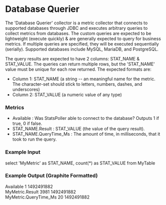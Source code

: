 # Database Querier

The 'Database Querier' collector is a metric collector that connects to supported databases through JDBC and executes arbitrary queries to collect metrics from databases. The custom queries are expected to be lightweight (execute quickly) & are generally expected to query for business metrics. If multiple queries are specified, they will be executed sequentially (serially). Supported databases include MySQL, MariaDB, and PostgreSQL.

The query results are expected to have 2 columns: STAT_NAME & STAT_VALUE.
The queries can return multiple rows, but the 'STAT_NAME' value must be unique for each row returned. The expected formats are:

 * Column 1: STAT_NAME (a string -- an meaningful name for the metric. The character-set should stick to letters, numbers, dashes, and underscores)  
 * Column 2: STAT_VALUE (a numeric value of any type)

### Metrics

* Available : Was StatsPoller able to connect to the database? Outputs 1 if true, 0 if false.  
* STAT_NAME.Result : STAT_VALUE (the value of the query result).  
* STAT_NAME.QueryTime_Ms : The amount of time, in milliseconds, that it took to run the query.  

### Example Input

select 'MyMetric' as STAT_NAME, count(*) as STAT_VALUE from MyTable  

### Example Output (Graphite Formatted)

Available 1 1492491882  
MyMetric.Result 3981 1492491882  
MyMetric.QueryTime_Ms 20 1492491882  
